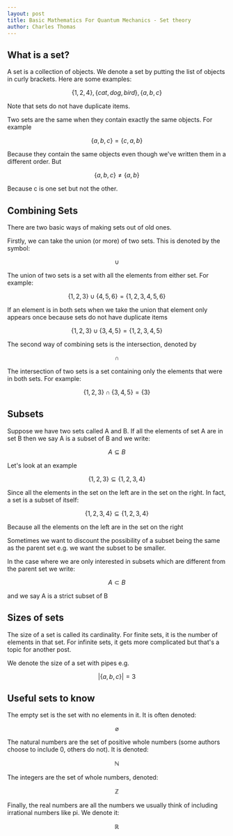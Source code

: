 ```yaml
---
layout: post
title: Basic Mathematics For Quantum Mechanics - Set theory
author: Charles Thomas
---
```


## What is a set?
A set is a collection of objects. We denote a set by putting the list of objects in curly brackets. Here are some examples:

$$\{1, 2, 4\}, \{cat, dog, bird\}, \{a, b, c\}$$

Note that sets do not have duplicate items.

Two sets are the same when they contain exactly the same objects. For example

$$\{a, b, c\} = \{c, a, b\}$$

Because they contain the same objects even though we've written them in a different order. But

$$\{a, b, c\} \neq \{a, b\}$$

Because c is one set but not the other.

## Combining Sets
There are two basic ways of making sets out of old ones.

Firstly, we can take the union (or more) of two sets. This is denoted by the symbol:

$$\cup$$

The union of two sets is a set with all the elements from either set. For example: 

$$\{1, 2, 3\} \cup \{4, 5, 6\} = \{1, 2, 3,4, 5,6\}$$

If an element is in both sets when we take the union that element only appears once because sets do not have duplicate items 

$$\{1, 2, 3\} \cup \{3, 4, 5\} = \{1, 2, 3, 4, 5\}$$ 

The second way of combining sets is the intersection, denoted by

$$\cap$$

The intersection of two sets is a set containing only the elements that were in both sets. For example:

$$\{1, 2, 3\} \cap \{3, 4, 5\} = \{3\}$$ 


## Subsets
Suppose we have two sets called A and B. If all the elements of set A are in set B then we say A is a subset of B and we write:

$$A \subseteq B$$

Let's look at an example

$$\{1, 2, 3\} \subseteq \{1, 2, 3, 4\}$$

Since all the elements in the set on the left are in the set on the right. In fact, a set is a subset of itself:

$$\{1, 2, 3, 4\} \subseteq \{1, 2, 3, 4\}$$

Because all the elements on the left are in the set on the right

Sometimes we want to discount the possibility of a subset being the same as the parent set e.g. we want the subset to be smaller.

In the case where we are only interested in subsets which are different from the parent set we write:

$$A \subset B$$

and we say A is a strict subset of B


## Sizes of sets
The size of a set is called its cardinality. For finite sets, it is the number of elements in that set. For infinite sets, it gets more complicated but that's a topic for another post.

We denote the size of a set with pipes e.g.

$$|\{a, b, c\}| = 3$$

## Useful sets to know
The empty set is the set with no elements in it. It is often denoted:

$$\varnothing$$

The natural numbers are the set of positive whole numbers (some authors choose to include 0, others do not). It is denoted:

$$\mathbb{N}$$

The integers are the set of whole numbers, denoted:

$$\mathbb{Z}$$

Finally, the real numbers are all the numbers we usually think of including irrational numbers like pi. We denote it:

$$\mathbb{R}$$